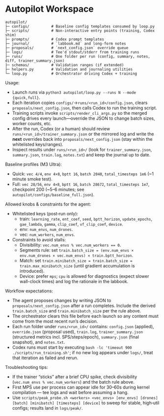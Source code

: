 # Autopilot Workspace

```
autopilot/
├─ configs/          # Baseline config templates consumed by loop.py
├─ scripts/          # Non-interactive entry points (training, Codex shim)
├─ prompts/          # Codex prompt templates
├─ journal/          # `labbook.md` and long-form notes
├─ proposals/        # `next_config.json` override queue
├─ logs/             # Tee'd stdout/stderr from training runs
├─ runs/             # One folder per run (config, summary, notes, diff, trainer_summary.json)
├─ schemas/          # Validation ranges (if extended)
├─ helpers.py        # Validation and journaling utilities
└─ loop.py           # Orchestrator driving Codex + training
```

Usage:
- Launch runs via `python3 autopilot/loop.py --runs N --mode {quick,full}`.
- Each iteration copies `configs/`->`runs/<run_id>/config.json`, clears `proposals/next_config.json`, then calls Codex to run the training script.
- Training scripts invoke `scripts/render_cli_args.py` so the merged config drives every launch—override the JSON to change batch sizes, worker counts, etc.
- After the run, Codex (or a human) should review `runs/<run_id>/trainer_summary.json` or the mirrored log and write the **next** overrides back into `proposals/next_config.json` (stay within the whitelisted keys/ranges).
- Inspect results under `runs/<run_id>/` (look for `trainer_summary.json`, `summary.json`, `train.log`, `notes.txt`) and keep the journal up to date.

Baseline profiles (M3 Ultra):
- Quick: `vec 4/4`, `env 4×8`, `bptt 16`, `batch 2048`, `total_timesteps 1e6` (~1 minute smoke test).
- Full: `vec 28/56`, `env 4×8`, `bptt 16`, `batch 28672`, `total_timesteps 1e7`, checkpoint 200 (~5–6 minutes; see `autopilot/configs/baseline_full.json`).

Allowed knobs & constraints for the agent:
- Whitelisted keys (post‑run only):
  - train: `learning_rate`, `ent_coef`, `seed`, `bptt_horizon`, `update_epochs`, `gae_lambda`, `gamma`, `clip_coef`, `vf_clip_coef`, `device`.
  - env: `num_envs`, `num_drones`.
  - vec: `num_workers`, `num_envs`.
- Constraints to avoid stalls:
  - Divisibility: `vec.num_envs % vec.num_workers == 0`.
  - Segments rule: set `train.batch_size = (env.num_envs × env.num_drones × vec.num_envs) × train.bptt_horizon`.
  - Match: set `train.minibatch_size = train.batch_size = train.max_minibatch_size` (until gradient accumulation is introduced).
  - Device: prefer `mps`; `cpu` is allowed for diagnostics (expect slower wall-clock times) and log the rationale in the labbook.

Workflow expectations:
- The agent proposes changes by writing JSON to `proposals/next_config.json` after a run completes. Include the derived `train.batch_size` and `train.minibatch_size` per the rule above.
- The orchestrator clears this file before each launch so any content must come from the most recent run’s decision.
- Each run folder under `runs/<run_id>/` contains: `config.json` (applied), `override.json` (proposal used), `train.log`, `trainer_summary.json` (structured metrics incl. SPS/steps/epoch), `summary.json` (final snapshot), and `notes.txt`.
- Codex runs must start by executing `bash -lc 'timeout 900 ./scripts/run_training.sh'`; if no new log appears under `logs/`, treat that iteration as failed and rerun.

Troubleshooting tips:
- If the trainer “sticks” after a brief CPU spike, check divisibility (`vec.num_envs % vec.num_workers`) and the batch rule above.
- First MPS use per process can appear idle for 30–60s during kernel compilation — tee logs and wait before assuming a hang.
- Use `scripts/peak_probe.sh <workers> <vec_envs> [env_envs] [drones] [batch] [minibatch] [timesteps] [device]` to sweep for stable, high‑util configs; results land in `logs/peak/`.
